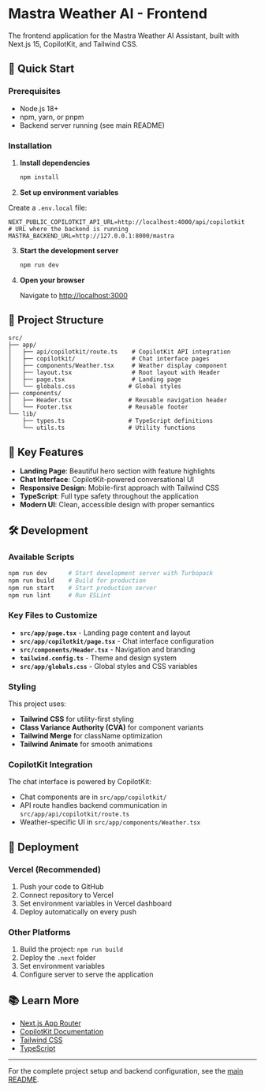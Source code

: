 # Mastra Weather AI - Frontend

The frontend application for the Mastra Weather AI Assistant, built with Next.js 15, CopilotKit, and Tailwind CSS.

## 🚀 Quick Start

### Prerequisites

- Node.js 18+
- npm, yarn, or pnpm
- Backend server running (see main README)

### Installation

1. **Install dependencies**

   ```bash
   npm install
   ```

2. **Set up environment variables**

  Create a `.env.local` file:

  ```env
  NEXT_PUBLIC_COPILOTKIT_API_URL=http://localhost:4000/api/copilotkit
  # URL where the backend is running
  MASTRA_BACKEND_URL=http://127.0.0.1:8000/mastra
  ```

3. **Start the development server**

   ```bash
   npm run dev
   ```

4. **Open your browser**

   Navigate to [http://localhost:3000](http://localhost:3000)

## 📁 Project Structure

```
src/
├── app/
│   ├── api/copilotkit/route.ts    # CopilotKit API integration
│   ├── copilotkit/                # Chat interface pages
│   ├── components/Weather.tsx     # Weather display component
│   ├── layout.tsx                 # Root layout with Header
│   ├── page.tsx                   # Landing page
│   └── globals.css               # Global styles
├── components/
│   ├── Header.tsx                # Reusable navigation header
│   └── Footer.tsx                # Reusable footer
└── lib/
    ├── types.ts                  # TypeScript definitions
    └── utils.ts                  # Utility functions
```

## 🎨 Key Features

- **Landing Page**: Beautiful hero section with feature highlights
- **Chat Interface**: CopilotKit-powered conversational UI
- **Responsive Design**: Mobile-first approach with Tailwind CSS
- **TypeScript**: Full type safety throughout the application
- **Modern UI**: Clean, accessible design with proper semantics

## 🛠️ Development

### Available Scripts

```bash
npm run dev      # Start development server with Turbopack
npm run build    # Build for production
npm run start    # Start production server
npm run lint     # Run ESLint
```

### Key Files to Customize

- **`src/app/page.tsx`** - Landing page content and layout
- **`src/app/copilotkit/page.tsx`** - Chat interface configuration
- **`src/components/Header.tsx`** - Navigation and branding
- **`tailwind.config.ts`** - Theme and design system
- **`src/app/globals.css`** - Global styles and CSS variables

### Styling

This project uses:

- **Tailwind CSS** for utility-first styling
- **Class Variance Authority (CVA)** for component variants
- **Tailwind Merge** for className optimization
- **Tailwind Animate** for smooth animations

### CopilotKit Integration

The chat interface is powered by CopilotKit:

- Chat components are in `src/app/copilotkit/`
- API route handles backend communication in `src/app/api/copilotkit/route.ts`
- Weather-specific UI in `src/app/components/Weather.tsx`

## 🚀 Deployment

### Vercel (Recommended)

1. Push your code to GitHub
2. Connect repository to Vercel
3. Set environment variables in Vercel dashboard
4. Deploy automatically on every push

### Other Platforms

1. Build the project: `npm run build`
2. Deploy the `.next` folder
3. Set environment variables
4. Configure server to serve the application

## 📚 Learn More

- [Next.js App Router](https://nextjs.org/docs/app)
- [CopilotKit Documentation](https://copilotkit.ai/docs)
- [Tailwind CSS](https://tailwindcss.com/docs)
- [TypeScript](https://www.typescriptlang.org/docs)

---

For the complete project setup and backend configuration, see the [main README](../README.md).
